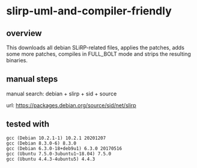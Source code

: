 # slirp-uml-and-compiler-friendly

## overview ##

This downloads all debian SLiRP-related files, applies the patches,
adds some more patches, compiles in FULL_BOLT mode and
strips the resulting binaries.

## manual steps ##

manual search:
debian + slirp + sid + source

url:
https://packages.debian.org/source/sid/net/slirp

## tested with ##
```
gcc (Debian 10.2.1-1) 10.2.1 20201207
gcc (Debian 8.3.0-6) 8.3.0
gcc (Debian 6.3.0-18+deb9u1) 6.3.0 20170516
gcc (Ubuntu 7.5.0-3ubuntu1~18.04) 7.5.0
gcc (Ubuntu 4.4.3-4ubuntu5) 4.4.3
```
